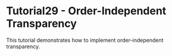 # Tutorial29 - Order-Independent Transparency

This tutorial demonstrates how to implement order-independent transparency.
